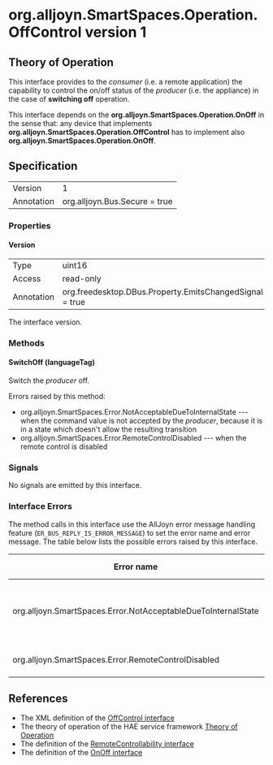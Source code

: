# org.alljoyn.SmartSpaces.Operation.OffControl version 1

## Theory of Operation

This interface provides to the _consumer_ (i.e. a remote application) the
capability to control the on/off status of the _producer_ (i.e. the appliance)
in the case of **switching off** operation.

This interface depends on the **org.alljoyn.SmartSpaces.Operation.OnOff** in the
sense that: any device that implements
**org.alljoyn.SmartSpaces.Operation.OffControl** has to implement also
**org.alljoyn.SmartSpaces.Operation.OnOff**.

## Specification

|            |                               |
| ---------- | ----------------------------- |
| Version    | 1                             |
| Annotation | org.alljoyn.Bus.Secure = true |

### Properties

#### Version

|            |                                                         |
| ---------- | ------------------------------------------------------- |
| Type       | uint16                                                  |
| Access     | read-only                                               |
| Annotation | org.freedesktop.DBus.Property.EmitsChangedSignal = true |

The interface version.

### Methods

#### SwitchOff (languageTag)

Switch the _producer_ off.

Errors raised by this method:

  * org.alljoyn.SmartSpaces.Error.NotAcceptableDueToInternalState --- when the
    command value is not accepted by the _producer_, because it is in a state
    which doesn't allow the resulting transition
  * org.alljoyn.SmartSpaces.Error.RemoteControlDisabled --- when the remote
    control is disabled

### Signals

No signals are emitted by this interface.

### Interface Errors

The method calls in this interface use the AllJoyn error message handling
feature (`ER_BUS_REPLY_IS_ERROR_MESSAGE`) to set the error name and error
message. The table below lists the possible errors raised by this interface.

| Error name                                                    | Error message                                     |
|---------------------------------------------------------------|---------------------------------------------------|
| org.alljoyn.SmartSpaces.Error.NotAcceptableDueToInternalState | The value is not acceptable due to internal state |
| org.alljoyn.SmartSpaces.Error.RemoteControlDisabled           | Remote control disabled                           |

## References

  * The XML definition of the [OffControl interface](OffControl-v1.xml)
  * The theory of operation of the HAE service framework [Theory of Operation](/org.alljoyn.SmartSpaces/theory-of-operation-v1)
  * The definition of the [RemoteControllability interface](RemoteControllability-v1)
  * The definition of the [OnOff interface](OnOff-v1-v1)
